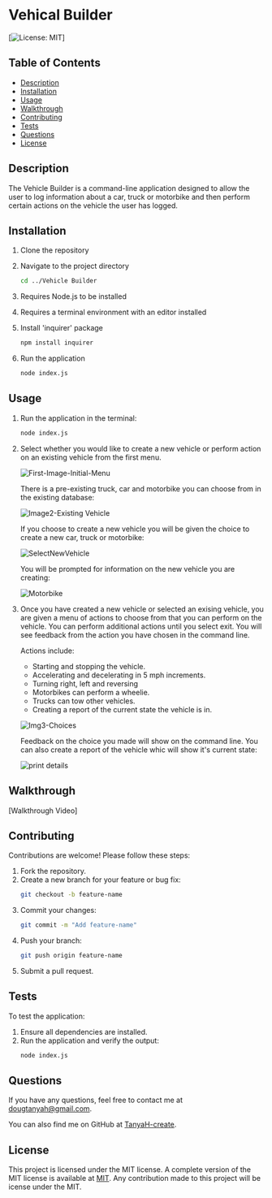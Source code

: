 # Vehical Builder
[![License: MIT](https://img.shields.io/badge/License-MIT-yellow.svg)] 

## Table of Contents
- [Description](#description)
- [Installation](#installation)
- [Usage](#usage)
- [Walkthrough](#walkthrough)
- [Contributing](#contributing)
- [Tests](#tests)
- [Questions](#questions)
- [License](#license)

## Description
The Vehicle Builder is a command-line application designed to allow the user to log information about a car, truck or motorbike and then perform certain actions on the vehicle the user has logged. 


## Installation

1. Clone the repository

2. Navigate to the project directory 
   ```bash
   cd ../Vehicle Builder

3. Requires Node.js to be installed

4. Requires a terminal environment with an editor installed

5. Install 'inquirer' package
   ```bash
   npm install inquirer

6.  Run the application
    ```bash
    node index.js

## Usage
1. Run the application in the terminal:
   ```bash
   node index.js 

2. Select whether you would like to create a new vehicle or perform action on an existing vehicle from the first menu.  

    ![First-Image-Initial-Menu](https://github.com/user-attachments/assets/ef24a2b3-abab-42b2-9723-2fbbd5798cd6)


    There is a pre-existing truck, car and motorbike you can choose from in the existing database:  

    ![Image2-Existing Vehicle](https://github.com/user-attachments/assets/f75f9151-ef32-4fe1-9625-9e07773fb400) 

    If you choose to create a new vehicle you will be given the choice to create a new car, truck or motorbike:

    ![SelectNewVehicle](https://github.com/user-attachments/assets/ce6f7f9c-593a-4e81-ade9-4c3f15efe361)


   You will be prompted for information on the new vehicle you are creating:
   
   ![Motorbike](https://github.com/user-attachments/assets/de81d747-568f-4707-b22f-1fd8e195967e)


4. Once you have created a new vehicle or selected an exising vehicle, you are given a menu of actions to choose from that you can perform on the vehicle. You can perform additional actions until you select exit. You will see feedback from the action you have chosen in the command line.

      Actions include:
      - Starting and stopping the vehicle.
      - Accelerating and decelerating in 5 mph increments.
      - Turning right, left and reversing
      - Motorbikes can perform a wheelie.
      - Trucks can tow other vehicles.
      - Creating a report of the current state the vehicle is in.


      ![Img3-Choices](https://github.com/user-attachments/assets/472d8175-faa6-4ccc-ae6c-c54841dff2fb)


   Feedback on the choice you made will show on the command line. You can also create a report of the vehicle whic will show it's current state:
        
      ![print details](https://github.com/user-attachments/assets/9011a624-4c69-4562-913a-fac0edf65b14)

## Walkthrough

[Walkthrough Video]


## Contributing
Contributions are welcome! Please follow these steps:
1.	Fork the repository.
2.	Create a new branch for your feature or bug fix:
    ```bash
    git checkout -b feature-name
3.	Commit your changes:
    ```bash
    git commit -m "Add feature-name"
4.	Push your branch:
    ```bash
    git push origin feature-name
5.	Submit a pull request.

## Tests
To test the application:
1.	Ensure all dependencies are installed.
2.	Run the application and verify the output:
    ```bash
    node index.js

## Questions

 If you have any questions, feel free to contact me at dougtanyah@gmail.com.

 You can also find me on GitHub at [TanyaH-create](https://github.com/TanyaH-create).



## License
This project is licensed under the MIT license. A complete version of the MIT license is available at [MIT](https://opensource.org/licenses/MIT).
Any contribution made to this project will be icense under the MIT.
 
